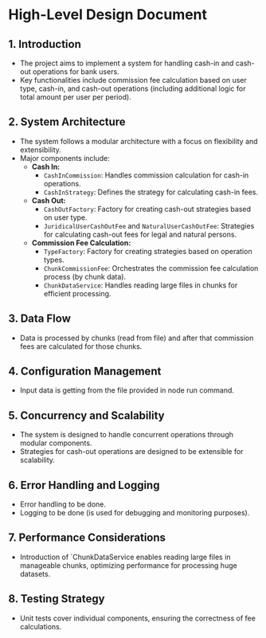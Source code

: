 # High-Level Design Document

## 1. Introduction
- The project aims to implement a system for handling cash-in and cash-out operations for bank users.
- Key functionalities include commission fee calculation based on user type, cash-in, and cash-out operations (including additional logic for total amount per user per period).

## 2. System Architecture
- The system follows a modular architecture with a focus on flexibility and extensibility.
- Major components include:
  - **Cash In:**
    - `CashInCommission`: Handles commission calculation for cash-in operations.
    - `CashInStrategy`: Defines the strategy for calculating cash-in fees.
  - **Cash Out:**
    - `CashOutFactory`: Factory for creating cash-out strategies based on user type.
    - `JuridicalUserCashOutFee` and `NaturalUserCashOutFee`: Strategies for calculating cash-out fees for legal and natural persons.
  - **Commission Fee Calculation:**
    - `TypeFactory`: Factory for creating strategies based on operation types.
    - `ChunkCommissionFee`: Orchestrates the commission fee calculation process (by chunk data).
    - `ChunkDataService`: Handles reading large files in chunks for efficient processing.

## 3. Data Flow
- Data is processed by chunks (read from file) and after that commission fees are calculated for those chunks.

## 4. Configuration Management
- Input data is getting from the file provided in node run command.

## 5. Concurrency and Scalability
- The system is designed to handle concurrent operations through modular components.
- Strategies for cash-out operations are designed to be extensible for scalability.

## 6. Error Handling and Logging
- Error handling to be done.
- Logging to be done (is used for debugging and monitoring purposes).

## 7. Performance Considerations
- Introduction of `ChunkDataService enables reading large files in manageable chunks, optimizing performance for processing huge datasets.

## 8. Testing Strategy
- Unit tests cover individual components, ensuring the correctness of fee calculations.
